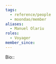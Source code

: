 ```yaml
---
tags:
  - reference/people
  - moondao/member
aliases:
  - Manuel Olariu
roles:
  - Voyager
member_since:
---
```

Bio:: 
